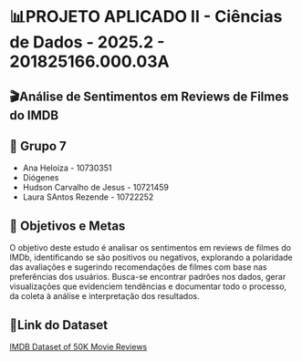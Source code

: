 # 📊PROJETO APLICADO II - Ciências de Dados - 2025.2 - 201825166.000.03A

## 🎬Análise de Sentimentos em Reviews de Filmes do IMDB

## 👥 Grupo 7
- Ana Heloiza - 10730351
- Diógenes
- Hudson Carvalho de Jesus - 10721459
- Laura SAntos Rezende - 10722252

## 🎯 Objetivos e Metas

O objetivo deste estudo é analisar os sentimentos em reviews de filmes do IMDb, identificando se são positivos ou negativos, explorando a polaridade das avaliações e sugerindo recomendações de filmes com base nas preferências dos usuários. Busca-se encontrar padrões nos dados, gerar visualizações que evidenciem tendências e documentar todo o processo, da coleta à análise e interpretação dos resultados.

## 🔗Link do Dataset
[IMDB Dataset of 50K Movie Reviews](https://www.kaggle.com/datasets/vishakhdapat/imdb-movie-reviews)
